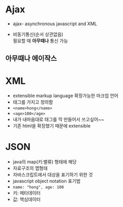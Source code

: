 # Ajax

- ajax- asynchronous javascript and XML

- 비동기통신(순서 상관없음) <br>
필요할 때 **아무때나** 통신 가능

## 아무때나 에이작스

# XML
- extensible markup language 확장가능한 마크업 언어 <br>
- 태그를 가지고 정의함
- `<name>hong</name>`
- `<age>100</age>`
- 내가 내마음대로 태그를 막 만들어서 쓰고싶어~~
- 기존 html을 확장했기 때문에 extensible

# JSON
- java의 map(키:밸류) 형태에 해당
- 자료구조의 맵형태
- 자바스크립트에서 대상을 표기하기 위한 것
- javascript object notation 표기법
- `name: "hong", age: 100`
- 키: 메타데이터
- 값: 핵심데이터

